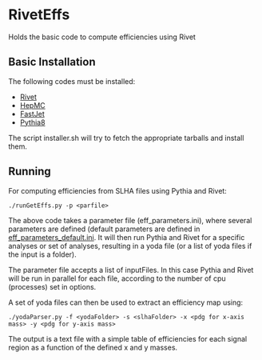 # RivetEffs
Holds the basic code to compute efficiencies using Rivet

## Basic Installation ##

The following codes must be installed:
  * [Rivet](https://rivet.hepforge.org/)
  * [HepMC](http://lcgapp.cern.ch/project/simu/HepMC/)
  * [FastJet](http://fastjet.fr/)
  * [Pythia8](http://home.thep.lu.se/~torbjorn/pythia8/)

The script installer.sh will try to fetch the appropriate tarballs and install them.



## Running ##

For computing efficiencies from SLHA files using Pythia and Rivet:

```
./runGetEffs.py -p <parfile>
```

The above code takes a parameter file
(eff_parameters.ini), where several parameters are defined (default parameters are defined
in [eff_parameters_default.ini](./eff_parameters_default.ini).
It will then run Pythia and Rivet for a specific analyses or set of analyses, resulting in
a yoda file (or a list of yoda files if the input is a folder).

The parameter file accepts a list of inputFiles. In this case Pythia and Rivet will be run in parallel
for each file, according to the number of cpu (processes) set in options.

A set of yoda files can then be used to extract an efficiency map using:

```
./yodaParser.py -f <yodaFolder> -s <slhaFolder> -x <pdg for x-axis mass> -y <pdg for y-axis mass>
```

The output is a text file with a simple table of efficiencies for each signal region as
a function of the defined x and y masses.

